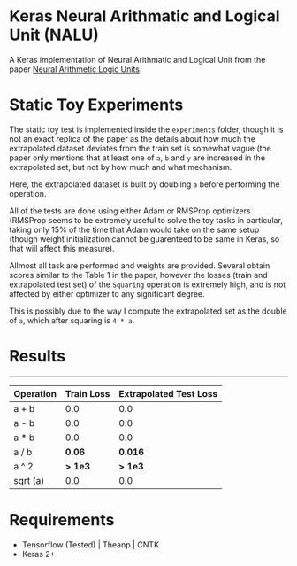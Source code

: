 # Keras Neural Arithmatic and Logical Unit (NALU)
A Keras implementation of Neural Arithmatic and Logical Unit from the paper [Neural Arithmetic Logic Units](https://arxiv.org/abs/1808.00508).

# Static Toy Experiments
The static toy test is implemented inside the `experiments` folder, though it is not an exact replica of the paper as the details about how much the extrapolated dataset deviates from the train set is somewhat vague (the paper only mentions that at least one of `a`, `b` and `y` are increased in the extrapolated set, but not by how much and what mechanism.

Here, the extrapolated dataset is built by doubling `a` before performing the operation.

All of the tests are done using either Adam or RMSProp optimizers (RMSProp seems to be extremely useful to solve the toy tasks in particular, taking only 15% of the time that Adam would take on the same setup (though weight initialization cannot be guarenteed to be same in Keras, so that will affect this measure).

Allmost all task are performed and weights are provided. Several obtain scores similar to the Table 1 in the paper, however the losses (train and extrapolated test set) of the `Squaring` operation is extremely high, and is not affected by either optimizer to any significant degree.

This is possibly due to the way I compute the extrapolated set as the double of `a`, which after squaring is `4 * a`.

# Results

---------------------------------------------------
| Operation | Train Loss | Extrapolated Test Loss |
|-----------|------------|------------------------|
|  a + b    | 0.0        |       0.0              |
|  a - b    | 0.0        |       0.0              |
|  a * b    | 0.0        |       0.0              |
|  a / b    | **0.06**   |       **0.016**        |
|  a ^ 2    | **> 1e3**  |       **> 1e3**        |
|  sqrt (a) | 0.0        |       0.0              |

# Requirements

- Tensorflow (Tested) | Theanp | CNTK
- Keras 2+

